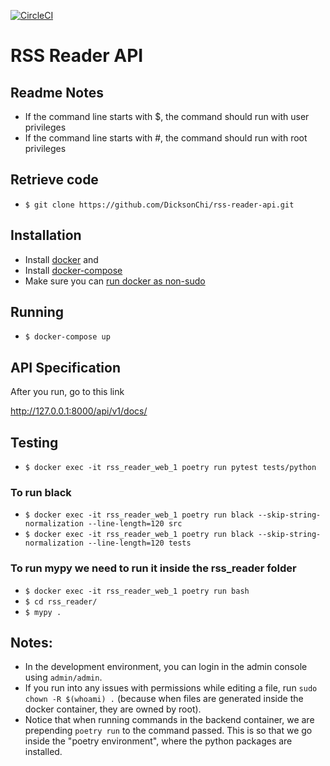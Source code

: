 [![CircleCI](https://circleci.com/gh/DicksonChi/rss-reader-api.svg?style=svg)](https://circleci.com/gh/DicksonChi/rss-reader-api)
# RSS Reader API

## Readme Notes

* If the command line starts with $, the command should run with user privileges
* If the command line starts with #, the command should run with root privileges


## Retrieve code

* `$ git clone https://github.com/DicksonChi/rss-reader-api.git`


## Installation

* Install [docker](https://docs.docker.com/engine/install/) and
* Install [docker-compose](https://docs.docker.com/compose/install/)
* Make sure you can [run docker as non-sudo](https://docs.docker.com/engine/install/linux-postinstall/#manage-docker-as-a-non-root-user)


## Running

* `$ docker-compose up`


## API Specification
After you run, go to this link

http://127.0.0.1:8000/api/v1/docs/

## Testing

* `$ docker exec -it rss_reader_web_1 poetry run pytest tests/python `


### To run black
* `$ docker exec -it rss_reader_web_1 poetry run black --skip-string-normalization --line-length=120 src`
* `$ docker exec -it rss_reader_web_1 poetry run black --skip-string-normalization --line-length=120 tests`


### To run mypy we need to run it inside the rss_reader folder
* `$ docker exec -it rss_reader_web_1 poetry run bash`
* `$ cd rss_reader/ `
* `$ mypy .`


## Notes:

* In the development environment, you can login in the admin console using `admin/admin`.
* If you run into any issues with permissions while editing a file, run `sudo chown -R $(whoami) .` (because when files
  are generated inside the docker container, they are owned by root).
* Notice that when running commands in the backend container, we are prepending `poetry run` to the command passed. This
  is so that we go inside the "poetry environment", where the python packages are installed.